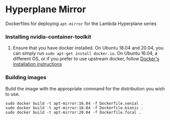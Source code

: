 # Hyperplane Mirror

Dockerfiles for deploying `apt-mirror` for the Lambda Hyperplane series

### Installing nvidia-container-toolkit

1) Ensure that you have docker installed. On Ubuntu 18.04 and 20.04, you can simply run `sudo apt-get install docker.io`. On Ubuntu 16.04, a different OS, or if you prefer to use upstream docker, follow [Docker's installation instructions](https://docs.docker.com/engine/install/ubuntu/)

### Building images

Build the image with the appropriate command for the distribution you wish to use.

```
sudo docker build -t apt-mirror:16.04 -f Dockerfile.xenial .
sudo docker build -t apt-mirror:18.04 -f Dockerfile.bionic .
sudo docker build -t apt-mirror:20.04 -f Dockerfile.focal .
```
